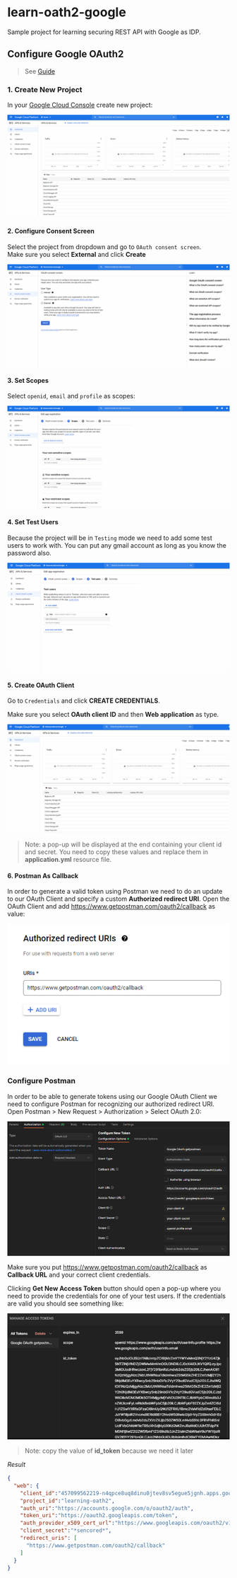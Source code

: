 # learn-oath2-google
Sample project for learning securing REST API with Google as IDP.

## Configure Google OAuth2
> See [Guide](https://medium.com/geekculture/springboot-api-authentication-using-oauth2-with-google-655b8759f0ac)
### 1. Create New Project

In your [Google Cloud Console](https://console.cloud.google.com/?project=learning-oath2) create new project:

![Scheme](markdown/images/create_google_project.gif)

#### 2. Configure Consent Screen

Select the project from dropdown and go to `OAuth consent screen`.  
Make sure you select **External** and click **Create**

![Scheme](markdown/images/oauth_consent_screen.gif)

#### 3. Set Scopes

Select `openid`, `email` and `profile` as scopes:

![Scheme](markdown/images/set_scopes.gif)

#### 4. Set Test Users

Because the project will be in `Testing` mode we need to add some test users to work with. You can put
any gmail account as long as you know the password also.

![Scheme](markdown/images/set_test_users.gif)

#### 5. Create OAuth Client

Go to `Credentials` and click **CREATE CREDENTIALS**.

Make sure you select **OAuth client ID** and then **Web application** as type.

![Scheme](markdown/images/create_oauth_client.gif)

> Note: a pop-up will be displayed at the end containing your client id and secret. You need
> to copy these values and replace them in **application.yml** resource file.

#### 6. Postman As Callback

In order to generate a valid token using Postman we need to do an update to our OAuth Client
and specify a custom **Authorized redirect URI**. Open the OAuth Client and add https://www.getpostman.com/oauth2/callback
as value:

![Scheme](markdown/images/postman_as_callback.PNG)


### Configure Postman

In order to be able to generate tokens using our Google OAuth Client we need to configure Postman for recognizing our
authorized redirect URI. Open Postman > New Request > Authorization > Select OAuth 2.0:

![Scheme](markdown/images/postman_configuration.PNG)

Make sure you put https://www.getpostman.com/oauth2/callback as **Callback URL** and your correct
client credentials.

Clicking **Get New Access Token** button should open a pop-up where you need to provide the credentials
for one of your test users. If the credentials are valid you should see something like:

![Scheme](markdown/images/postman_token.PNG)

> Note: copy the value of **id_token** because we need it later

*Result*
```json
{
  "web": {
    "client_id":"457099562219-n4qpce8uq8dinu0jtev8sv5egue5jgnh.apps.googleusercontent.com",
    "project_id":"learning-oath2",
    "auth_uri":"https://accounts.google.com/o/oauth2/auth",
    "token_uri":"https://oauth2.googleapis.com/token",
    "auth_provider_x509_cert_url":"https://www.googleapis.com/oauth2/v1/certs",
    "client_secret":"*sencored*",
    "redirect_uris": [
      "https://www.getpostman.com/oauth2/callback"
    ]
  }
}
```